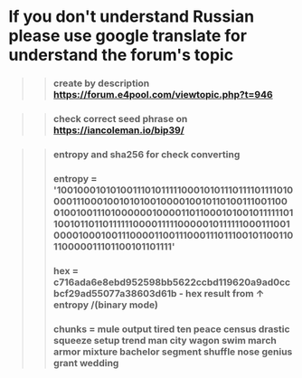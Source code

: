 # If you don't understand Russian please use google translate for understand the forum's topic 

>> ### create by description https://forum.e4pool.com/viewtopic.php?t=946

>> ### check correct seed phrase on https://iancoleman.io/bip39/

>> ### entropy and sha256 for check converting 
>> ###  entropy = '1001000101010011101011111000101011101111011110100001110001001010100100001001011010011100110001001001110100000010000110110001010010111111011001011011011111100001111100000101111110001110010000100010011100001100111000111011100101100110110000011101100101101111'
>> ### hex = c716ada6e8ebd952598bb5622ccbd119620a9ad0ccbcf29ad55077a38603d61b - hex result from ↑ entropy /(binary mode)
>> ### chunks = mule output tired ten peace census drastic squeeze setup trend man city wagon swim march armor mixture bachelor segment shuffle nose genius grant wedding 